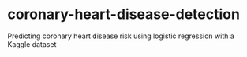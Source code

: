 # coronary-heart-disease-detection
Predicting coronary heart disease risk using logistic regression with a Kaggle dataset
